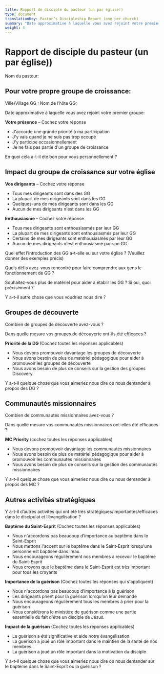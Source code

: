 ```yaml
---
title: Rapport de disciple du pasteur (un par église))
type: document
translationKey: Pastor’s Discipleship Report (one per church)
summary: "Date approximative à laquelle vous avez rejoint votre premier groupe:"
weight: 4
---
```

# Rapport de disciple du pasteur (un par église))

Nom du pasteur:

## Pour votre propre groupe de croissance:

Ville/Village GG : Nom de l’hôte GG:

Date approximative à laquelle vous avez rejoint votre premier groupe:

**Votre présence** – Cochez votre réponse

-   J'accorde une grande priorité à ma participation
-   J'y vais quand je ne suis pas trop occupé
-   J'y participe occasionnellement
-   Je ne fais pas partie d'un groupe de croissance

En quoi cela a-t-il été bon pour vous personnellement ?

## Impact du groupe de croissance sur votre église

**Vos dirigeants** – Cochez votre réponse

-   Tous mes dirigeants sont dans des GG
-   La plupart de mes dirigeants sont dans les GG
-   Quelques-uns de mes dirigeants sont dans les GG
-   Aucun de mes dirigeants n'est dans les GG

**Enthousiasme** – Cochez votre réponse

-   Tous mes dirigeants sont enthousiasmés par leur GG
-   La plupart de mes dirigeants sont enthousiasmés par leur GG
-   Certains de mes dirigeants sont enthousiasmés par leur GG
-   Aucun de mes dirigeants n'est enthousiasmé par son GG

Quel effet l’introduction des GG a-t-elle eu sur votre église ? (Veuillez donner des exemples précis)

Quels défis avez-vous rencontré pour faire comprendre aux gens le fonctionnement de GG ?

Souhaitez-vous plus de matériel pour aider à établir les GG ? Si oui, quoi précisément ?

Y a-t-il autre chose que vous voudriez nous dire ?

## Groupes de découverte

Combien de groupes de découverte avez-vous ?

Dans quelle mesure vos groupes de découverte ont-ils été efficaces ?

**Priorité de la DG** (Cochez toutes les réponses applicables)

-   Nous devons promouvoir davantage les groupes de découverte
-   Nous avons besoin de plus de matériel pédagogique pour aider à promouvoir les groupes de découverte
-   Nous avons besoin de plus de conseils sur la gestion des groupes Discovery.

Y a-t-il quelque chose que vous aimeriez nous dire ou nous demander à propos des DG ?

## Communautés missionnaires

Combien de communautés missionnaires avez-vous ?

Dans quelle mesure vos communautés missionnaires ont-elles été efficaces ?

**MC Priority** (cochez toutes les réponses applicables)

-   Nous devons promouvoir davantage les communautés missionnaires
-   Nous avons besoin de plus de matériel pédagogique pour aider à promouvoir les communautés missionnaires
-   Nous avons besoin de plus de conseils sur la gestion des communautés missionnaires

Y a-t-il quelque chose que vous aimeriez nous dire ou nous demander à propos des MC ?

## 

## Autres activités stratégiques

Y a-t-il d’autres activités qui ont été très stratégiques/importantes/efficaces dans le discipulat et l’évangélisation ?

**Baptême du Saint-Esprit** (Cochez toutes les réponses applicables)

-   Nous n'accordons pas beaucoup d'importance au baptême dans le Saint-Esprit
-   Nous mettons l'accent sur le baptême dans le Saint-Esprit lorsqu'une personne est baptisée dans l'eau.
-   Nous encourageons régulièrement nos membres à recevoir le baptême du Saint-Esprit
-   Nous croyons que le baptême dans le Saint-Esprit est très important pour tous les croyants

**Importance de la guérison** (Cochez toutes les réponses qui s'appliquent)

-   Nous n'accordons pas beaucoup d'importance à la guérison
-   Les dirigeants prient pour la guérison lorsqu'on leur demande
-   Nous encourageons régulièrement tous les membres à prier pour la guérison
-   Nous considérons le ministère de guérison comme une partie essentielle du fait d'être un disciple de Jésus.

**Impact de la guérison** (Cochez toutes les réponses applicables)

-   La guérison a été significative et aide notre évangélisation
-   La guérison a joué un rôle important dans le maintien de la santé de nos membres.
-   La guérison a joué un rôle important dans la motivation du disciple

Y a-t-il quelque chose que vous aimeriez nous dire ou nous demander sur le baptême dans le Saint-Esprit ou la guérison ?
